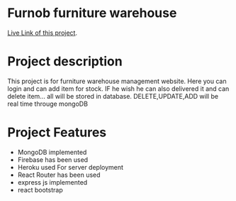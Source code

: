 # Furnob furniture warehouse

 [Live Link of this project](https://furnob-furniture-warehouse.web.app/).

# Project description

This project is for furniture warehouse management website. Here you can login and can add item for stock. IF he wish he can also delivered it and can delete item... all will be stored in database. DELETE,UPDATE,ADD will be real time througe mongoDB

# Project Features
- MongoDB implemented
- Firebase has been used 
- Heroku used For server deployment
- React Router has been used
- express js implemented
- react bootstrap 